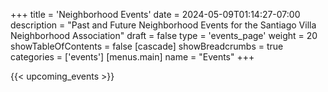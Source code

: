 +++
title = 'Neighborhood Events'
date = 2024-05-09T01:14:27-07:00
description = "Past and Future Neighborhood Events for the Santiago Villa Neighborhood Association"
draft = false
type = 'events_page'
weight = 20
showTableOfContents = false
[cascade]
    showBreadcrumbs = true
    categories = ['events']
[menus.main]
    name = "Events"
+++

{{< upcoming_events >}}